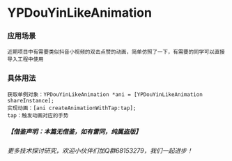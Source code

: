 # YPDouYinLikeAnimation
### 应用场景
```
近期项目中有需要类似抖音小视频的双击点赞的动画，简单仿照了一下，有需要的同学可以直接导入工程中使用
```

### 具体用法
```
获取单例对象：YPDouYinLikeAnimation *ani = [YPDouYinLikeAnimation shareInstance];
实现动画：[ani createAnimationWithTap:tap];
tap：触发动画对应的手势
```

##### 【借鉴声明：本篇无借鉴，如有雷同，纯属盗版】

###### 更多技术探讨研究，欢迎小伙伴们加Q群68153279，我们一起进步！
